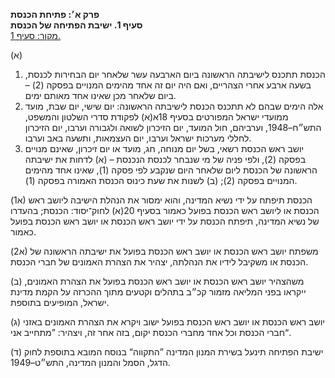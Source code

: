 **פרק א׳: פתיחת הכנסת**  
**סעיף 1. ישיבת הפתיחה של הכנסת**  
[מקור: סעיף 1. ](https://he.wikisource.org/wiki/חוק_הכנסת#סעיף_1)  

(א) 
1. הכנסת תתכנס לישיבתה הראשונה ביום הארבעה עשר שלאחר יום הבחירות לכנסת, בשעה ארבע אחרי הצהריים, ואם היה יום זה אחד מהימים המנויים בפסקה (2) – ביום שלאחר מכן שאינו אחד מאותם ימים.
2. אלה הימים שבהם לא תתכנס הכנסת לישיבתה הראשונה: יום שישי, יום שבת, מועד ממועדי ישראל המפורטים בסעיף 18א(א) לפקודת סדרי השלטון והמשפט, התש״ח–1948, וערביהם, חול המועד, יום הזיכרון לשואה ולגבורה וערבו, יום הזיכרון לחללי מערכות ישראל וערבו, יום העצמאות, ותשעה באב וערבו.
3. יושב ראש הכנסת רשאי, בשל יום מנוחה, חג, מועד או יום זיכרון, שאינם מנויים בפסקה (2), ולפי פניה של מי שנבחר לכנסת הנכנסת –
   (א) לדחות את ישיבתה הראשונה של הכנסת ליום שלאחר היום שנקבע לפי פסקה (1), שאינו אחד מהימים המנויים בפסקה (2);
   (ב) לשנות את שעת כינוס הכנסת האמורה בפסקה (1).

(א1) הכנסת תיפתח על ידי נשיא המדינה, והוא ימסור את הנהלת הישיבה ליושב ראש הכנסת או ליושב ראש הכנסת בפועל כאמור בסעיף 20(א) לחוק־יסוד: הכנסת; בהעדרו של נשיא המדינה, תיפתח הכנסת על ידי יושב ראש הכנסת או יושב ראש הכנסת בפועל כאמור.

(א2) משפתח יושב ראש הכנסת או יושב ראש הכנסת בפועל את ישיבתה הראשונה של הכנסת או משקיבל לידיו את הנהלתה, יצהיר את הצהרת האמונים של חברי הכנסת.

(ב) משהצהיר יושב ראש הכנסת או יושב ראש הכנסת בפועל את הצהרת האמונים, ייקראו בפני המליאה מזמור קכ״ב בתהלים וקטעים מתוך ההכרזה על הקמת מדינת ישראל, המופיעים בתוספת.

(ג) יושב ראש הכנסת או יושב ראש הכנסת בפועל ישוב ויקרא את הצהרת האמונים באזני חברי הכנסת וכל אחד מחברי הכנסת יקום, בזה אחר זה, ויצהיר: ”מתחייב אני“.

(ד) ישיבת הפתיחה תינעל בשירת המנון המדינה ”התקווה“ בנוסח המובא בתוספת לחוק הדגל, הסמל והמנון המדינה, התש״ט–1949.